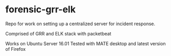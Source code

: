 # forensic-grr-elk
Repo for work on setting up a centralized server for incident response.

Comprised of GRR and ELK stack with packetbeat

Works on Ubuntu Server 16.01
Tested with MATE desktop and latest version of Firefox

